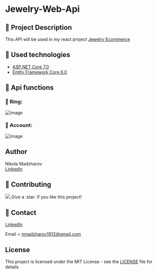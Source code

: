 # Jewelry-Web-Api

## :pencil: Project Description
This API will be used in my react project [Jewelry Ecommerce](https://github.com/NikolaMadzharov/Jewelry-Ecommerce)

## :hammer: Used technologies
* [ASP.NET Core 7.0](https://dotnet.microsoft.com/en-us/download/dotnet/7.0)
* [Entity Framework Core 6.0](https://learn.microsoft.com/en-us/ef/core/)

## :loudspeaker: Api functions

### :pushpin: Ring:
![image](https://user-images.githubusercontent.com/89745007/231190037-918fb27a-d446-4d56-825e-753d80b2549c.png)



### :pushpin: Account:
![image](https://user-images.githubusercontent.com/89745007/229611625-386eef4c-b295-41c4-af99-36fada577879.png)



## Author
Nikola Madzharov
<br />
[LinkedIn](https://www.linkedin.com/in/nikola-madzharov-106b90236/)


## :wave: Contributing

<a href="https://github.com/Louis3797/awesome-readme-template/graphs/contributors">
  <img src="https://contrib.rocks/image?repo=Louis3797/awesome-readme-template" />
</a>
Give a :star: if you like this project!


## :handshake: Contact

[LinkedIn](https://www.linkedin.com/in/nikola-madzharov-106b90236/)


Email = nmadzharov1912@gmail.com



## License
This project is licensed under the MIT License - see the [LICENSE](LICENSE) file for details
